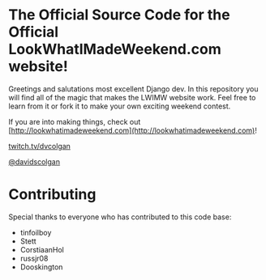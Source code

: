 # The Official Source Code for the Official LookWhatIMadeWeekend.com website!

Greetings and salutations most excellent Django dev.  In this repository you will find all of the magic that makes the LWIMW website work.  Feel free to learn from it or fork it to make your own exciting weekend contest.

If you are into making things, check out [http://lookwhatimadeweekend.com](http://lookwhatimadeweekend.com)!

[twitch.tv/dvcolgan](http://twitch.tv/dvcolgan)

[@davidscolgan](https://twitter.com/davidscolgan)

# Contributing

Special thanks to everyone who has contributed to this code base:

* tinfoilboy
* Stett
* CorstiaanHol
* russjr08
* Dooskington
